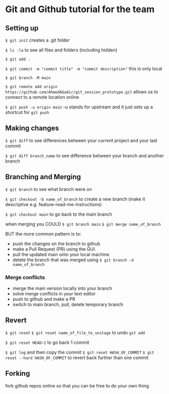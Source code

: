 # Git and Github tutorial for the team

## Setting up 


`$ git init` 
creates a .git folder

`$ ls -la`
to see all files and folders (including hidden) 

`$ git add .`

`$ git commit -m "commit title" -m "commit description"`
this is only local

`$ git branch -M main`

`$ git remote add origin https://github.com/AhmedAGadir/git_session_prototype.git`
allows us to connect to a remote location online

`$ git push -u origin main`
-u stands for upstream and it just sets up a shortcut for `git push`



## Making changes

`$ git diff`
to see differences between your current project and your last commit 

`$ git diff branch_name`
to see difference between your branch and another branch




## Branching and Merging

`$ git branch`
to see what branch were on

`$ git checkout -b name_of_branch`
to create a new branch (make it descriptive e.g. feature-read-me-instructions)

`$ git checkout main`
to go back to the main branch


when merging you COULD 
`$ git branch main`
`$ git merge name_of_branch`

BUT the more common pattern is to:
- push the changes on the branch to github 
- make a Pull Request (PR) using the GUI. 
- pull the updated main onto your local machine
- delete the branch that was merged using `$ git branch -d name_of_branch`

 ### Merge conflicts

- merge the main version locally into your branch
- solve merge conflicts in your text editor 
- push to github and make a PR 
- switch to main branch, pull, delete temporary branch



## Revert 

`$ git reset`
`$ git reset name_of_file_to_unstage`
to undo `git add`

`$ git reset HEAD~1`
to go back 1 commit 

`$ git log` 
and then copy the commit 
`$ git reset HASH_OF_COMMIT`
`$ git reset --hard HASH_OF_COMMIT`
to revert back further than one commit



## Forking
fork github repos online so that you can be free to do your own thing




